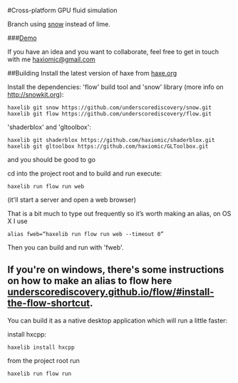#Cross-platform GPU fluid simulation

Branch using [snow](http://snowkit.org/) instead of lime.

###[Demo](http://haxiomic.github.io/GPU-Fluid-Experiments/html5/)

If you have an idea and you want to collaborate, feel free to get in touch with me [haxiomic@gmail.com](mailto:haxiomic@gmail.com)

##Building
Install the latest version of haxe from [haxe.org](http://haxe.org/)

Install the dependencies:
'flow' build tool and 'snow' library (more info on http://snowkit.org):

	haxelib git snow https://github.com/underscorediscovery/snow.git
	haxelib git flow https://github.com/underscorediscovery/flow.git

'shaderblox' and 'gltoolbox':

	haxelib git shaderblox https://github.com/haxiomic/shaderblox.git
	haxelib git gltoolbox https://github.com/haxiomic/GLToolbox.git

and you should be good to go

cd into the project root and to build and run execute:

	haxelib run flow run web

(it'll start a server and open a web browser)

That is a bit much to type out frequently so it’s worth making an alias, on OS X I use

	alias fweb=“haxelib run flow run web --timeout 0”

Then you can build and run with 'fweb'.

If you're on windows, there's some instructions on how to make an alias to flow here [underscorediscovery.github.io/flow/#install-the-flow-shortcut](http://underscorediscovery.github.io/flow/#install-the-flow-shortcut).
------------------------------

You can build it as a native desktop application which will run a little faster:

install hxcpp:

	haxelib install hxcpp

from the project root run

	haxelib run flow run
